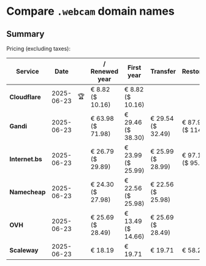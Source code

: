 # Compare `.webcam` domain names

## Summary

Pricing (excluding taxes):

| Service | Date |  | / Renewed year | First year | Transfer | Restoration |
|--|--|--|--|--|--|--|
| **Cloudflare** | 2025-06-23 | 🏆 | € 8.82<br>($ 10.16) | € 8.82<br>($ 10.16) |  |  |
| **Gandi** | 2025-06-23 |  | € 63.98<br>($ 71.98) | € 29.46<br>($ 38.30) | € 29.54<br>($ 32.49) | € 87.92<br>($ 114.30) |
| **Internet.bs** | 2025-06-23 |  | € 26.79<br>($ 29.89) | € 23.99<br>($ 25.99) | € 25.99<br>($ 28.99) | € 97.15<br>($ 95.89) |
| **Namecheap** | 2025-06-23 |  | € 24.30<br>($ 27.98) | € 22.56<br>($ 25.98) | € 22.56<br>($ 25.98) |  |
| **OVH** | 2025-06-23 |  | € 25.69<br>($ 28.49) | € 13.49<br>($ 14.66) | € 25.69<br>($ 28.49) |  |
| **Scaleway** | 2025-06-23 |  | € 18.19 | € 19.71 | € 19.71 | € 58.26 |
